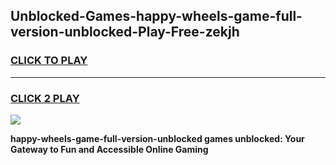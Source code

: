 
## Unblocked-Games-happy-wheels-game-full-version-unblocked-Play-Free-zekjh
<h3>
<a href="https://premium76.site?title=happy-wheels-game-full-version-unblocked&ref=09A">CLICK TO PLAY</a></h3>
<hr>

<h3>
<a href="https://premium76.site?title=happy-wheels-game-full-version-unblocked&ref=09A">CLICK 2 PLAY</a>
  
</h3>

<a href="https://premium76.site?title=happy-wheels-game-full-version-unblocked&ref=09A"><img src="https://clearcache.store/games.png"></a>


**happy-wheels-game-full-version-unblocked games unblocked: Your Gateway to Fun and Accessible Online Gaming**
